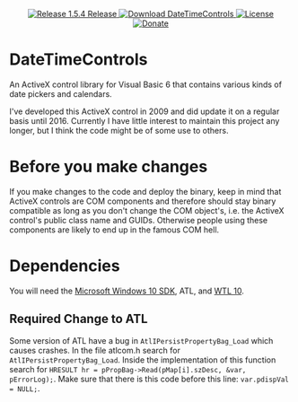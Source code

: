 <p align=center>
  <a href="https://github.com/TimoKunze/DateTimeControls/releases/tag/1.5.4">
    <img alt="Release 1.5.4 Release" src="https://img.shields.io/badge/release-1.5.4-0688CB.svg">
  </a>
  <a href="https://github.com/TimoKunze/DateTimeControls/releases">
    <img alt="Download DateTimeControls" src="https://img.shields.io/badge/download-latest-0688CB.svg">
  </a>
  <a href="https://github.com/TimoKunze/DateTimeControls/blob/master/LICENSE">
    <img alt="License" src="https://img.shields.io/badge/license-MIT-0688CB.svg">
  </a>
  <a href="https://www.paypal.com/xclick/business=TKunze71216%40gmx.de&item_name=DateTimeControls&no_shipping=1&tax=0&currency_code=EUR">
    <img alt="Donate" src="https://img.shields.io/badge/%24-donate-E44E4A.svg">
  </a>
</p>

# DateTimeControls
An ActiveX control library for Visual Basic 6 that contains various kinds of date pickers and calendars.

I've developed this ActiveX control in 2009 and did update it on a regular basis until 2016. Currently I have little interest to maintain this project any longer, but I think the code might be of some use to others.

# Before you make changes
If you make changes to the code and deploy the binary, keep in mind that ActiveX controls are COM components and therefore should stay binary compatible as long as you don't change the COM object's, i.e. the ActiveX control's public class name and GUIDs. Otherwise people using these components are likely to end up in the famous COM hell.

# Dependencies
You will need the [Microsoft Windows 10 SDK](https://developer.microsoft.com/en-us/windows/downloads/windows-10-sdk), ATL, and [WTL 10](https://sourceforge.net/projects/wtl/).

## Required Change to ATL
Some version of ATL have a bug in ```AtlIPersistPropertyBag_Load``` which causes crashes. In the file atlcom.h search for ```AtlIPersistPropertyBag_Load```. Inside the implementation of this function search for ```HRESULT hr = pPropBag->Read(pMap[i].szDesc, &var, pErrorLog);```. Make sure that there is this code before this line: ```var.pdispVal = NULL;```.